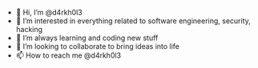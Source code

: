 - 👋 Hi, I’m @d4rkh0l3
- 👀 I’m interested in everything related to software engineering, security, hacking
- 🌱 I’m always learning and coding new stuff 
- 💞️ I’m looking to collaborate to bring ideas into life
- 📫 How to reach me @d4rkh0l3

<!---
d4rkh0l3/d4rkh0l3 is a ✨ special ✨ repository because its `README.md` (this file) appears on your GitHub profile.
You can click the Preview link to take a look at your changes.
--->
